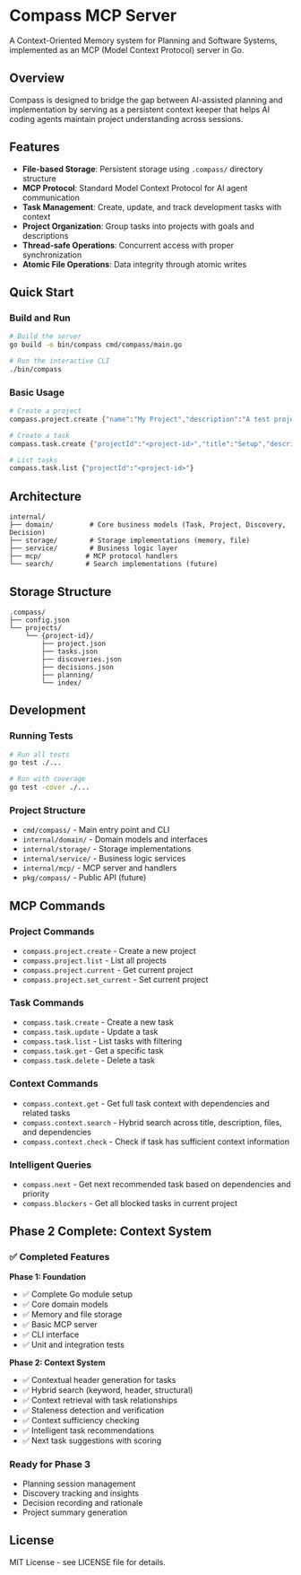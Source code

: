 # Compass MCP Server

A Context-Oriented Memory system for Planning and Software Systems, implemented as an MCP (Model Context Protocol) server in Go.

## Overview

Compass is designed to bridge the gap between AI-assisted planning and implementation by serving as a persistent context keeper that helps AI coding agents maintain project understanding across sessions.

## Features

- **File-based Storage**: Persistent storage using `.compass/` directory structure
- **MCP Protocol**: Standard Model Context Protocol for AI agent communication  
- **Task Management**: Create, update, and track development tasks with context
- **Project Organization**: Group tasks into projects with goals and descriptions
- **Thread-safe Operations**: Concurrent access with proper synchronization
- **Atomic File Operations**: Data integrity through atomic writes

## Quick Start

### Build and Run

```bash
# Build the server
go build -o bin/compass cmd/compass/main.go

# Run the interactive CLI
./bin/compass
```

### Basic Usage

```bash
# Create a project
compass.project.create {"name":"My Project","description":"A test project","goal":"Learn Compass"}

# Create a task
compass.task.create {"projectId":"<project-id>","title":"Setup","description":"Initial setup"}

# List tasks
compass.task.list {"projectId":"<project-id>"}
```

## Architecture

```
internal/
├── domain/         # Core business models (Task, Project, Discovery, Decision)
├── storage/        # Storage implementations (memory, file)
├── service/        # Business logic layer
├── mcp/           # MCP protocol handlers
└── search/        # Search implementations (future)
```

## Storage Structure

```
.compass/
├── config.json
└── projects/
    └── {project-id}/
        ├── project.json
        ├── tasks.json
        ├── discoveries.json
        ├── decisions.json
        ├── planning/
        └── index/
```

## Development

### Running Tests

```bash
# Run all tests
go test ./...

# Run with coverage
go test -cover ./...
```

### Project Structure

- `cmd/compass/` - Main entry point and CLI
- `internal/domain/` - Domain models and interfaces
- `internal/storage/` - Storage implementations
- `internal/service/` - Business logic services  
- `internal/mcp/` - MCP server and handlers
- `pkg/compass/` - Public API (future)

## MCP Commands

### Project Commands
- `compass.project.create` - Create a new project
- `compass.project.list` - List all projects
- `compass.project.current` - Get current project
- `compass.project.set_current` - Set current project

### Task Commands  
- `compass.task.create` - Create a new task
- `compass.task.update` - Update a task
- `compass.task.list` - List tasks with filtering
- `compass.task.get` - Get a specific task
- `compass.task.delete` - Delete a task

### Context Commands
- `compass.context.get` - Get full task context with dependencies and related tasks
- `compass.context.search` - Hybrid search across title, description, files, and dependencies
- `compass.context.check` - Check if task has sufficient context information

### Intelligent Queries
- `compass.next` - Get next recommended task based on dependencies and priority
- `compass.blockers` - Get all blocked tasks in current project

## Phase 2 Complete: Context System

### ✅ Completed Features

**Phase 1: Foundation**
- ✅ Complete Go module setup
- ✅ Core domain models
- ✅ Memory and file storage
- ✅ Basic MCP server
- ✅ CLI interface
- ✅ Unit and integration tests

**Phase 2: Context System**
- ✅ Contextual header generation for tasks
- ✅ Hybrid search (keyword, header, structural)
- ✅ Context retrieval with task relationships
- ✅ Staleness detection and verification
- ✅ Context sufficiency checking
- ✅ Intelligent task recommendations
- ✅ Next task suggestions with scoring

### Ready for Phase 3
- Planning session management
- Discovery tracking and insights
- Decision recording and rationale
- Project summary generation

## License

MIT License - see LICENSE file for details.